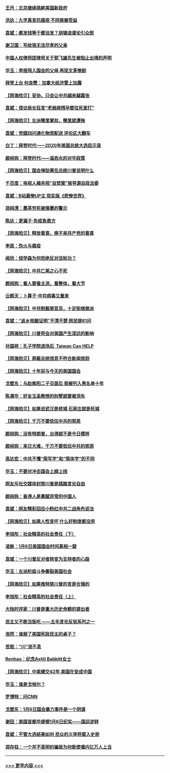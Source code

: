 #### [王丹：北京继续挑衅美国新政府](../pages/nsc993/n12722456.md?t=01311151) 
#### [洪达：九字真言抗瘟疫 不同族裔受益](../pages/nsc993/n12722448.md?t=01311151) 
#### [袁斌：都发钱等于都没发？胡锡进谬论引众怒](../pages/nsc993/n12722393.md?t=01311151) 
#### [谢卫国：写给我无法尽孝的父亲](../pages/nsc993/n12720325.md?t=01311151) 
#### [中国人权律师团律师关于郭飞雄先生被阻止出境的声明](../pages/nsc993/n12720203.md?t=01311151) 
#### [华玉：举报闯入国会的父母 再现文革惨剧](../pages/nsc993/n12719070.md?t=01311151) 
#### [拜登上台 何良懋：加拿大经济雪上加霜](../pages/nsc993/n12718943.md?t=01311151) 
#### [【网海拾贝】妥协，只会让中共越来越嚣张](../pages/nsc993/n12717392.md?t=01311151) 
#### [袁斌：信访局长狂言“老弱病残孕要往死里打”](../pages/nsc993/n12717343.md?t=01311151) 
#### [【网海拾贝】左派哪里掌权，哪里就遭殃](../pages/nsc993/n12715009.md?t=01311151) 
#### [袁斌：党媒四问通化物资配送 评论区大翻车](../pages/nsc993/n12714950.md?t=01311151) 
#### [白丁：拜登时代——2020年美国总统大选启示录](../pages/nsc993/n12714920.md?t=01311151) 
#### [颜纯钩：拜登时代——温吞水的对华政策](../pages/nsc993/n12713245.md?t=01311151) 
#### [【网海拾贝】国会弹劾离任总统川普说明什么](../pages/nsc993/n12712816.md?t=01311151) 
#### [千百度：电视人揭央视“自焚案”报导源自政法委](../pages/nsc993/n12709760.md?t=01311151) 
#### [袁斌：B站最惨UP主 现实版《悲惨世界》](../pages/nsc993/n12709686.md?t=01311151) 
#### [郑纯清：墨茶穷死被搽墨的警示](../pages/nsc993/n12709262.md?t=01311151) 
#### [陈达：更漏子·免疫急救方](../pages/nsc993/n12709244.md?t=01311151) 
#### [【网海拾贝】释放善意，换不来共产党的善意](../pages/nsc993/n12708361.md?t=01311151) 
#### [李辰：伪火与瘟疫](../pages/nsc993/n12707981.md?t=01311151) 
#### [闻欣：钱学森为何拒绝反对法轮功？](../pages/nsc993/n12707407.md?t=01311151) 
#### [【网海拾贝】中共亡美之心不死](../pages/nsc993/n12707621.md?t=01311151) 
#### [颜纯钩：看人要看主流，看整体，看大节](../pages/nsc993/n12707536.md?t=01311151) 
#### [云鹤天：卜算子‧中共病毒又重来](../pages/nsc993/n12707408.md?t=01311151) 
#### [【网海拾贝】中共制裁美官员，十足街痞做派](../pages/nsc993/n12705115.md?t=01311151) 
#### [袁斌：“返乡核酸证明”不清不楚 网民提81问](../pages/nsc993/n12704982.md?t=01311151) 
#### [【网海拾贝】川普将会对美国产生深远的影响](../pages/nsc993/n12703045.md?t=01311151) 
#### [孙国祥：孔子学院退场后  Taiwan Can HELP](../pages/nsc993/n12702430.md?t=01311151) 
#### [【网海拾贝】屏蔽总统信息不符合新闻规则](../pages/nsc993/n12699998.md?t=01311151) 
#### [【网海拾贝】十年前与今天的美国国会](../pages/nsc993/n12696993.md?t=01311151) 
#### [戈壁东：与赵紫阳二子见面后 我被列入黑名单十年](../pages/nsc993/n12696215.md?t=01311151) 
#### [陈满华：好友玉圣教授的别墅就要被消失](../pages/nsc993/n12695411.md?t=01311151) 
#### [【网海拾贝】如果说武汉是悲城 石家庄就是死城](../pages/nsc993/n12694589.md?t=01311151) 
#### [【网海拾贝】千万不要低估中共的邪恶](../pages/nsc993/n12692771.md?t=01311151) 
#### [颜纯钩：没有特朗普，台港就不是今日模样](../pages/nsc993/n12692678.md?t=01311151) 
#### [颜纯钩：来日大难，千万不要低估中共的邪恶](../pages/nsc993/n12692080.md?t=01311151) 
#### [高达宏：中共不懂“简写字”和“简体字”的不同](../pages/nsc993/n12692068.md?t=01311151) 
#### [华玉：不要对冲击国会上纲上线](../pages/nsc993/n12689948.md?t=01311151) 
#### [网友斥社交媒体封禁川普是践踏言论自由](../pages/nsc993/n12687482.md?t=01311151) 
#### [颜纯钩：香港人是禀赋异常的中国人](../pages/nsc993/n12685142.md?t=01311151) 
#### [袁斌：网友精彩回应小粉红中共二战角色说法](../pages/nsc993/n12684994.md?t=01311151) 
#### [【网海拾贝】如果人性变坏 什么好制度都没用](../pages/nsc993/n12683000.md?t=01311151) 
#### [李旭彤：社会精英的社会责任（下）](../pages/nsc993/n12680604.md?t=01311151) 
#### [凌稣：1月6日美国国会时间真相一窥](../pages/nsc993/n12682780.md?t=01311151) 
#### [袁斌：一个川普反对者转变为支持者的心路](../pages/nsc993/n12682700.md?t=01311151) 
#### [华玉：左派阶级斗争撕裂美国社会](../pages/nsc993/n12681226.md?t=01311151) 
#### [【网海拾贝】如果推特禁川普的言是合理的](../pages/nsc993/n12681232.md?t=01311151) 
#### [李旭彤：社会精英的社会责任（上）](../pages/nsc993/n12680501.md?t=01311151) 
#### [大陆时评家：川普是重大历史命题的提出者](../pages/nsc993/n12679904.md?t=01311151) 
#### [民主又不能当饭吃 ——五毛言论反驳系列之一](../pages/nsc993/n12679877.md?t=01311151) 
#### [浩然：谁掀了美国宪政民主的桌子？](../pages/nsc993/n12679850.md?t=01311151) 
#### [苦胆：“川”流不息](../pages/nsc993/n12678388.md?t=01311151) 
#### [Renhao：纪念Ashli Babbitt女士](../pages/nsc993/n12678359.md?t=01311151) 
#### [【网海拾贝】中美建交42年 美国在变成中国](../pages/nsc993/n12678324.md?t=01311151) 
#### [华玉：谁是戈培尔？](../pages/nsc993/n12677515.md?t=01311151) 
#### [罗博特：问CNN](../pages/nsc993/n12677172.md?t=01311151) 
#### [戈壁东：1月6日国会暴力事件是一个阴谋](../pages/nsc993/n12674639.md?t=01311151) 
#### [谢田：美国首都华盛顿1月6日纪实——国运逆转](../pages/nsc993/n12673190.md?t=01311151) 
#### [袁斌：不管大选结果如何 民众的义举将载入史册](../pages/nsc993/n12672787.md?t=01311151) 
#### [郑存柱：一个并不高明的骗局为何能使墙内亿万人上当](../pages/nsc993/n12671449.md?t=01311151) 

----
#### [ >>> 更早内容 <<< ](../indexes/nsc993-earlier.md)
